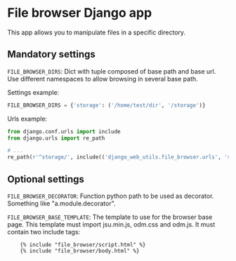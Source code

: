 # File browser Django app

This app allows you to manipulate files in a specific directory.


## Mandatory settings

`FILE_BROWSER_DIRS`:
Dict with tuple composed of base path and base url.
Use different namespaces to allow browsing in several base path.

Settings example:

``` python
FILE_BROWSER_DIRS = {'storage': ('/home/test/dir', '/storage')}
```

Urls example:

``` python
from django.conf.urls import include
from django.urls import re_path

# ...
re_path(r'^storage/', include(('django_web_utils.file_browser.urls', 'storage'), namespace='storage'), {'namespace': 'storage'}),
```



## Optional settings

`FILE_BROWSER_DECORATOR`:
Function python path to be used as decorator.
Something like "a.module.decorator".

`FILE_BROWSER_BASE_TEMPLATE`:
The template to use for the browser base page.
This template must import jsu.min.js, odm.css and odm.js.
It must contain two include tags:

```
    {% include "file_browser/script.html" %}
    {% include "file_browser/body.html" %}
```
